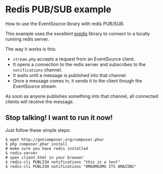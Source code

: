 # Redis PUB/SUB example

How to use the EventSource library with redis PUB/SUB.

This example uses the excellent [predis](https://github.com/nrk/predis) library
to connect to a locally running redis server.

The way it works is this:

* `stream.php` accepts a request from an EventSource client.
* It opens a connection to the redis server and subscribes to the
  `notifications` channel.
* It waits until a message is published into that channel.
* Once a message comes in, it sends it to the client though the EventSource
  stream.

As soon as anyone publishes something into that channel, all connected clients
will receive the message.

## Stop talking! I want to run it now!

Just follow these simple steps:

    $ wget http://getcomposer.org/composer.phar
    $ php composer.phar install
    # make sure you have redis installed
    $ redis-server
    # open client.html in your browser
    $ redis-cli PUBLISH notifications "this is a test"
    $ redis-cli PUBLISH notifications "OMGOMGOMG ITS AMAZING"



